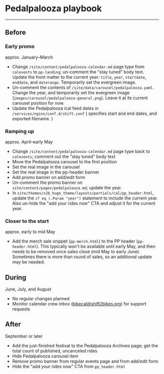 # Pedalpalooza playbook

----

## Before

### Early promo

approx. January–March

* Change `/site/content/pedalpalooza-calendar.md` page type from `calevents` to `pp-landing`; un-comment the "stay tuned" body text. Update the front matter to the current year: `title`, `year`, `startdate`, `enddate`, and `daterange`. Temporarily set the evergreen image.
* Un-comment the contents of `/site/data/carousel/pedalpalooza.yaml`. Change the year, and temporarily set the evergreen image (`images/carousel/pedalpalooza-general.png`). Leave it at its current carousel position for now.
* Update the Pedalpalooza ical feed dates in `/services/nginx/conf.d/shift.conf` ( specifies start and end dates, and exported filename. )


### Ramping up

approx. April–early May

* Change `/site/content/pedalpalooza-calendar.md` page type back to `calevents`; comment out the "stay tuned" body text
* Move the Pedalpalooza carousel to the first position
* Set the real image in the carousel
* Set the real image in the pp-header banner
* Add promo banner on add/edit form
* Un-comment the promo banner on `site/content/pages/pedalpalooza.md`; update the year.
* In `site/themes/s2b_hugo_theme/layouts/partials/cal/pp_header.html`, update the `if eq (.Param "year")` statement to include the current year. Also un-hide the "add your rides now" CTA and adjust it for the current year.


### Closer to the start

approx. early to mid May

* Add the merch sale snippet (`pp-merch.html`) to the PP header (`pp-header.html`). This typically won't be available until early May, and then needs to be removed once sales close (mid May to early June). Sometimes there is more than round of sales, so an additional update may be needed.


## During

June, July, and August

* No regular changes planned
* Monitor calendar crew inbox ([bikecal@shift2bikes.org](mailto:bikecal@shift2bikes.org)) for support requests 


## After

September or later

* Add the just-finished festival to the Pedalpalooza Archives page; get the total count of published, uncanceled rides
* Hide Pedalpalooza carousel item
* Remove promo banner from regular events page and from add/edit form
* Hide the "add your rides now" CTA from `pp_header.html`
